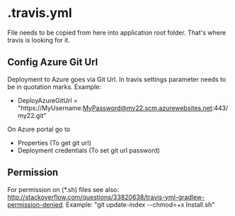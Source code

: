 ﻿# .travis.yml
File needs to be copied from here into application root folder. That's where travis is looking for it.

## Config Azure Git Url
Deployment to Azure goes via Git Url. In travis settings parameter needs to be in quotation marks. Example:
* DeployAzureGitUrl = "https://MyUsername:MyPassword@my22.scm.azurewebsites.net:443/my22.git"

On Azure portal go to
* Properties (To get git url)
* Deployment credentials (To set git url password)

## Permission
For permission on (*.sh) files see also: http://stackoverflow.com/questions/33820638/travis-yml-gradlew-permission-denied. Example: "git update-index --chmod=+x Install.sh"
